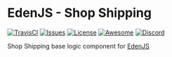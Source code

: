 # EdenJS - Shop Shipping
[![TravisCI](https://travis-ci.com/ifactorydigital/ifactoryjs_shop-shipping.svg?branch=master)](https://travis-ci.com/ifactorydigital/ifactoryjs_shop-shipping)
[![Issues](https://img.shields.io/github/issues/ifactorydigital/ifactoryjs_shop-shipping.svg)](https://github.com/ifactorydigital/ifactoryjs_shop-shipping/issues)
[![License](https://img.shields.io/badge/license-MIT-blue.svg)](https://github.com/ifactorydigital/ifactoryjs_shop-shipping)
[![Awesome](https://img.shields.io/badge/awesome-true-green.svg)](https://github.com/ifactorydigital/ifactoryjs_shop-shipping)
[![Discord](https://img.shields.io/discord/583845970433933312.svg)](https://discord.gg/5u3f3up)

Shop Shipping base logic component for [EdenJS](https://github.com/edenjs-cli)